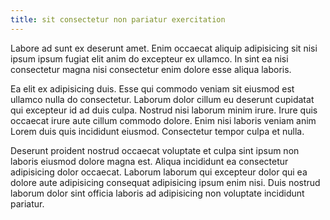 ```yaml
---
title: sit consectetur non pariatur exercitation
---
```


Labore ad sunt ex deserunt amet. Enim occaecat aliquip adipisicing sit nisi ipsum ipsum fugiat elit anim do excepteur ex ullamco. In sint ea nisi consectetur magna nisi consectetur enim dolore esse aliqua laboris.

Ea elit ex adipisicing duis. Esse qui commodo veniam sit eiusmod est ullamco nulla do consectetur. Laborum dolor cillum eu deserunt cupidatat qui excepteur id ad duis culpa. Nostrud nisi laborum minim irure. Irure quis occaecat irure aute cillum commodo dolore. Enim nisi laboris veniam anim Lorem duis quis incididunt eiusmod. Consectetur tempor culpa et nulla.

Deserunt proident nostrud occaecat voluptate et culpa sint ipsum non laboris eiusmod dolore magna est. Aliqua incididunt ea consectetur adipisicing dolor occaecat. Laborum laborum qui excepteur dolor qui ea dolore aute adipisicing consequat adipisicing ipsum enim nisi. Duis nostrud laborum dolor sint officia laboris ad adipisicing non voluptate incididunt pariatur.